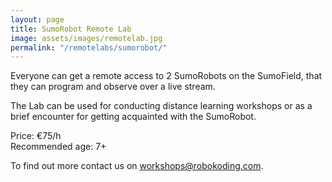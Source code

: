 ```yaml
---
layout: page
title: SumoRobot Remote Lab
image: assets/images/remotelab.jpg
permalink: "/remotelabs/sumorobot/"
---
```


Everyone can get a remote access to 2 SumoRobots on the SumoField, that they can program and observe over a live stream.

The Lab can be used for conducting distance learning workshops or as a brief encounter for getting acquainted with the SumoRobot.

Price: €75/h  
Recommended age: 7+

To find out more contact us on [workshops@robokoding.com](#).
